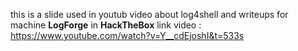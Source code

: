 this is a slide used in youtub video about log4shell and writeups for machine **LogForge** in **HackTheBox** 
link video : https://www.youtube.com/watch?v=Y__cdEjoshI&t=533s
